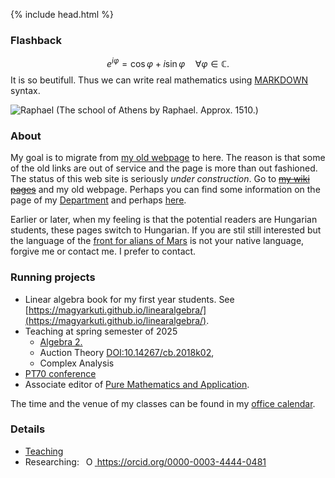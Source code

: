 {% include head.html %}

### Flashback
$$e^{i\varphi}=\cos\varphi + i\sin\varphi\quad\forall \varphi\in\mathbb{C}.$$ 
It is so beutifull. 
Thus we can write real mathematics using 
[MARKDOWN](https://medium.com/@taylorhxu/markdown-for-dummies-a24e982b8e85) 
syntax. 

![Raphael](http://web.uni-corvinus.hu/magyarkuti/raphael.jpg)
(The school of Athens by Raphael. Approx. 1510.)

### About
My goal is to migrate from [my old webpage](http://web.uni-corvinus.hu/magyarkuti/) to here.
The reason is that some of the old links are out of service and the page is more than out fashioned.
The status of this web site is seriously *under construction*. 
Go to ~~[my wiki pages](http://146.110.110.35/mediawiki/index.php/Main_Page)~~ and my old webpage.
Perhaps you can find some information on the page of my [Department](http://web.uni-corvinus.hu/math/) and perhaps [here](https://www.uni-corvinus.hu/fooldal/egyetemunkrol/tanszekek/matematika-tanszek/).

Earlier or later, when my feeling is that the potential readers are Hungarian students, these pages switch to Hungarian.
If you are stil still interested but the language of the [front for alians of Mars](https://en.wikipedia.org/wiki/The_Martians_(scientists)) is not your native language, forgive me or contact me. I prefer to contact.

### Running projects
- Linear algebra book for my first year students. See [https://magyarkuti.github.io/linearalgebra/](https://magyarkuti.github.io/linearalgebra/).
- Teaching at spring semester of 2025
  - [Algebra 2.](https://magyarkuti.github.io/algebra-2/)
  - Auction Theory [DOI:10.14267/cb.2018k02](http://unipub.lib.uni-corvinus.hu/3651/),
  - Complex Analysis
- [PT70 conference](https://magyarkuti.github.io/pt70)
- Associate editor of [Pure Mathematics and Application](https://sciendo.com/journal/PUMA).

The time and the venue of my classes can be found in my [office calendar](https://calendar.google.com/calendar/embed?src=q3p3rt597a1cdvf2ulafbdpbio%40group.calendar.google.com&ctz=Europe%2FBudapest).

### Details
- [Teaching](teaching.md)
- Researching:
    <a
    id="cy-effective-orcid-url"
    class="underline"
     href="https://orcid.org/0000-0003-4444-0481"
     target="orcid.widget"
     rel="me noopener noreferrer"
     style="vertical-align: top">
     <img
        src="https://orcid.org/sites/default/files/images/orcid_16x16.png"
        style="width: 1em; margin-inline-start: 0.5em"
        alt="ORCID iD icon"/>
      https://orcid.org/0000-0003-4444-0481
    </a>
    
<!---
  
-->
